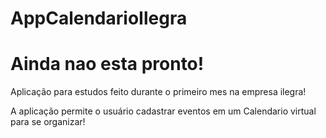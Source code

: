 # AppCalendarioIlegra
# Ainda nao esta pronto!

Aplicação para estudos feito durante o primeiro mes na empresa ilegra!

A aplicação permite o usuário cadastrar eventos em um Calendario virtual para se organizar!
